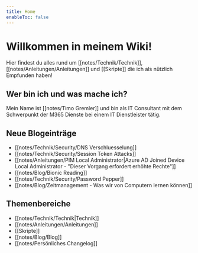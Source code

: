 ```yaml
---
title: Home
enableToc: false
---
```


# Willkommen in meinem Wiki!

Hier findest du alles rund um [[notes/Technik/Technik]], [[notes/Anleitungen/Anleitungen]] und [[Skripte]] die ich als nützlich Empfunden haben!  

## Wer bin ich und was mache ich?
Mein Name ist [[notes/Timo Gremler]] und bin als IT Consultant mit dem Schwerpunkt der M365 Dienste bei einem IT Dienstleister tätig.

## Neue Blogeinträge
- [[notes/Technik/Security/DNS Verschluesselung]]
- [[notes/Technik/Security/Session Token Attacks]]
- [[notes/Anleitungen/PIM Local Administrator|Azure AD Joined Device Local Administrator - "Dieser Vorgang erfordert erhöhte Rechte"]]
- [[notes/Blog/Bionic Reading]]
- [[notes/Technik/Security/Password Pepper]]
- [[notes/Blog/Zeitmanagement - Was wir von Computern lernen können]]

## Themenbereiche
- [[notes/Technik/Technik|Technik]]
- [[notes/Anleitungen/Anleitungen]]
- [[Skripte]]
- [[notes/Blog/Blog]]
- [[notes/Persönliches Changelog]]